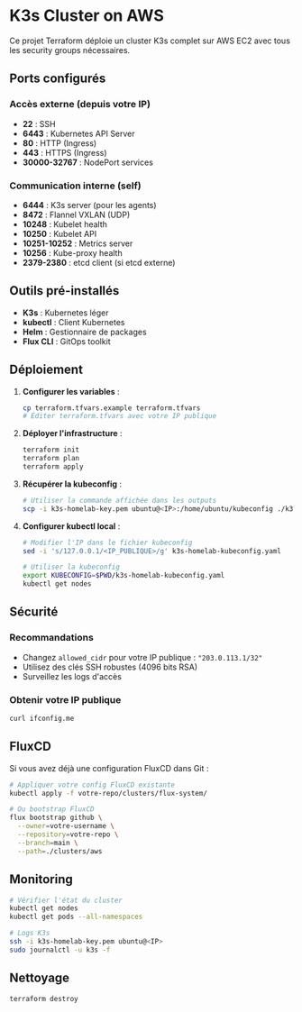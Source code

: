 # K3s Cluster on AWS

Ce projet Terraform déploie un cluster K3s complet sur AWS EC2 avec tous les security groups nécessaires.

## Ports configurés

### Accès externe (depuis votre IP)
- **22** : SSH
- **6443** : Kubernetes API Server
- **80** : HTTP (Ingress)
- **443** : HTTPS (Ingress)
- **30000-32767** : NodePort services

### Communication interne (self)
- **6444** : K3s server (pour les agents)
- **8472** : Flannel VXLAN (UDP)
- **10248** : Kubelet health
- **10250** : Kubelet API
- **10251-10252** : Metrics server
- **10256** : Kube-proxy health
- **2379-2380** : etcd client (si etcd externe)

## Outils pré-installés

- **K3s** : Kubernetes léger
- **kubectl** : Client Kubernetes
- **Helm** : Gestionnaire de packages
- **Flux CLI** : GitOps toolkit

## Déploiement

1. **Configurer les variables** :
   ```bash
   cp terraform.tfvars.example terraform.tfvars
   # Éditer terraform.tfvars avec votre IP publique
   ```

2. **Déployer l'infrastructure** :
   ```bash
   terraform init
   terraform plan
   terraform apply
   ```

3. **Récupérer la kubeconfig** :
   ```bash
   # Utiliser la commande affichée dans les outputs
   scp -i k3s-homelab-key.pem ubuntu@<IP>:/home/ubuntu/kubeconfig ./k3s-homelab-kubeconfig.yaml
   ```

4. **Configurer kubectl local** :
   ```bash
   # Modifier l'IP dans le fichier kubeconfig
   sed -i 's/127.0.0.1/<IP_PUBLIQUE>/g' k3s-homelab-kubeconfig.yaml
   
   # Utiliser la kubeconfig
   export KUBECONFIG=$PWD/k3s-homelab-kubeconfig.yaml
   kubectl get nodes
   ```

## Sécurité

### Recommandations
- Changez `allowed_cidr` pour votre IP publique : `"203.0.113.1/32"`
- Utilisez des clés SSH robustes (4096 bits RSA)
- Surveillez les logs d'accès

### Obtenir votre IP publique
```bash
curl ifconfig.me
```

## FluxCD

Si vous avez déjà une configuration FluxCD dans Git :

```bash
# Appliquer votre config FluxCD existante
kubectl apply -f votre-repo/clusters/flux-system/

# Ou bootstrap FluxCD
flux bootstrap github \
  --owner=votre-username \
  --repository=votre-repo \
  --branch=main \
  --path=./clusters/aws
```

## Monitoring

```bash
# Vérifier l'état du cluster
kubectl get nodes
kubectl get pods --all-namespaces

# Logs K3s
ssh -i k3s-homelab-key.pem ubuntu@<IP>
sudo journalctl -u k3s -f
```

## Nettoyage

```bash
terraform destroy
``` 